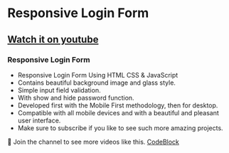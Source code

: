 # Responsive Login Form

## [Watch it on youtube](http://www.youtube.com/@codeblockdev)

### Responsive Login Form

-   Responsive Login Form Using HTML CSS & JavaScript
-   Contains beautiful background image and glass style.
-   Simple input field validation.
-   With show and hide password function.
-   Developed first with the Mobile First methodology, then for desktop.
-   Compatible with all mobile devices and with a beautiful and pleasant user interface.
-   Make sure to subscribe if you like to see such more amazing projects.

💙 Join the channel to see more videos like this. [CodeBlock](http://www.youtube.com/@codeblockdev)

